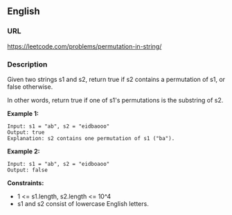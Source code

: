 ## English

### URL
https://leetcode.com/problems/permutation-in-string/

### Description 
Given two strings s1 and s2, return true if s2 contains a permutation of s1, or false otherwise.

In other words, return true if one of s1's permutations is the substring of s2.
 

**Example 1:**
```
Input: s1 = "ab", s2 = "eidbaooo"
Output: true
Explanation: s2 contains one permutation of s1 ("ba").
```

**Example 2:**
```
Input: s1 = "ab", s2 = "eidboaoo"
Output: false
```

**Constraints:**

- 1 <= s1.length, s2.length <= 10^4
- s1 and s2 consist of lowercase English letters.